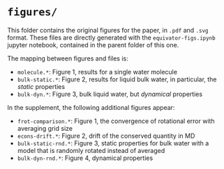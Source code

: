 # `figures/`

This folder contains the original figures for the paper, in `.pdf` and `.svg` format. These files are directly generated with the `equivator-figs.ipynb` jupyter notebook, contained in the parent folder of this one.

The mapping between figures and files is:

- `molecule.*`: Figure 1, results for a single water molecule
- `bulk-static.*`: Figure 2, results for liquid bulk water, in particular, the *static* properties
- `bulk-dyn.*`: Figure 3, bulk liquid water, but *dynamical* properties

In the supplement, the following additional figures appear:

- `frot-comparison.*`: Figure 1, the convergence of rotational error with averaging grid size
- `econs-drift.*`: Figure 2, drift of the conserved quantity in MD
- `bulk-static-rnd.*`: Figure 3, static properties for bulk water with a model that is randomly rotated instead of averaged
- `bulk-dyn-rnd.*`: Figure 4, dynamical properties